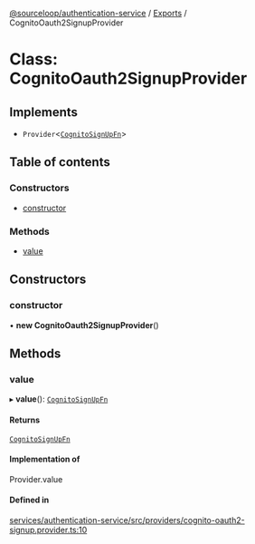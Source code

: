 [@sourceloop/authentication-service](../README.md) / [Exports](../modules.md) / CognitoOauth2SignupProvider

# Class: CognitoOauth2SignupProvider

## Implements

- `Provider`<[`CognitoSignUpFn`](../interfaces/CognitoSignUpFn.md)\>

## Table of contents

### Constructors

- [constructor](CognitoOauth2SignupProvider.md#constructor)

### Methods

- [value](CognitoOauth2SignupProvider.md#value)

## Constructors

### constructor

• **new CognitoOauth2SignupProvider**()

## Methods

### value

▸ **value**(): [`CognitoSignUpFn`](../interfaces/CognitoSignUpFn.md)

#### Returns

[`CognitoSignUpFn`](../interfaces/CognitoSignUpFn.md)

#### Implementation of

Provider.value

#### Defined in

[services/authentication-service/src/providers/cognito-oauth2-signup.provider.ts:10](https://github.com/sourcefuse/loopback4-microservice-catalog/blob/a84fe677/services/authentication-service/src/providers/cognito-oauth2-signup.provider.ts#L10)
